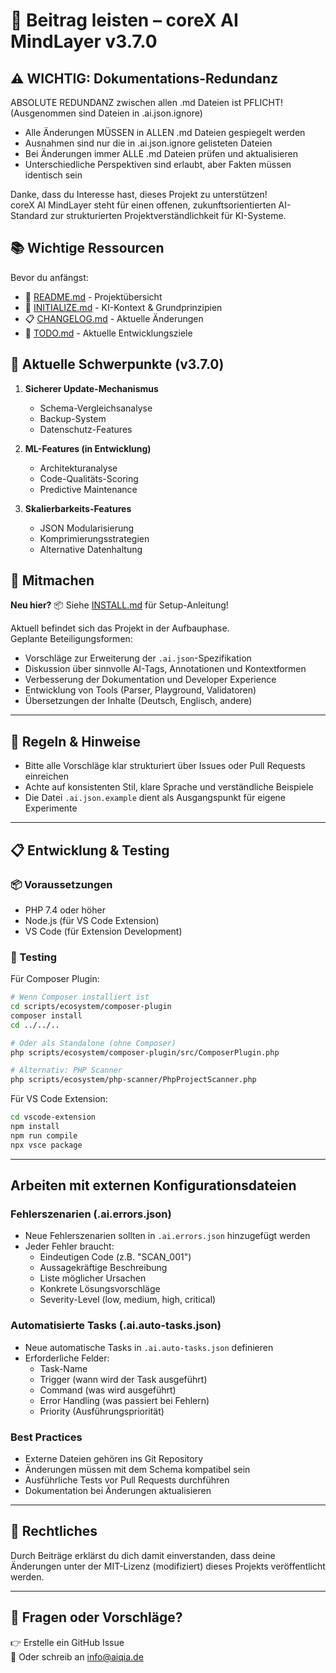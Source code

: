 # 🤝 Beitrag leisten – coreX AI MindLayer v3.7.0

## ⚠️ WICHTIG: Dokumentations-Redundanz

ABSOLUTE REDUNDANZ zwischen allen .md Dateien ist PFLICHT! (Ausgenommen sind Dateien in .ai.json.ignore)

- Alle Änderungen MÜSSEN in ALLEN .md Dateien gespiegelt werden
- Ausnahmen sind nur die in .ai.json.ignore gelisteten Dateien
- Bei Änderungen immer ALLE .md Dateien prüfen und aktualisieren
- Unterschiedliche Perspektiven sind erlaubt, aber Fakten müssen identisch sein

Danke, dass du Interesse hast, dieses Projekt zu unterstützen!  
coreX AI MindLayer steht für einen offenen, zukunftsorientierten AI-Standard zur strukturierten Projektverständlichkeit für KI-Systeme.

## 📚 Wichtige Ressourcen

Bevor du anfängst:

- 📖 [README.md](README.md) - Projektübersicht
- 🤖 [INITIALIZE.md](INITIALIZE.md) - KI-Kontext & Grundprinzipien
- 📋 [CHANGELOG.md](CHANGELOG.md) - Aktuelle Änderungen
- 🎯 [TODO.md](TODO.md) - Aktuelle Entwicklungsziele

## 🎯 Aktuelle Schwerpunkte (v3.7.0)

1. **Sicherer Update-Mechanismus**

   - Schema-Vergleichsanalyse
   - Backup-System
   - Datenschutz-Features

2. **ML-Features (in Entwicklung)**

   - Architekturanalyse
   - Code-Qualitäts-Scoring
   - Predictive Maintenance

3. **Skalierbarkeits-Features**
   - JSON Modularisierung
   - Komprimierungsstrategien
   - Alternative Datenhaltung

## 🧱 Mitmachen

**Neu hier?** 📦 Siehe [INSTALL.md](INSTALL.md) für Setup-Anleitung!

Aktuell befindet sich das Projekt in der Aufbauphase.  
Geplante Beteiligungsformen:

- Vorschläge zur Erweiterung der `.ai.json`-Spezifikation
- Diskussion über sinnvolle AI-Tags, Annotationen und Kontextformen
- Verbesserung der Dokumentation und Developer Experience
- Entwicklung von Tools (Parser, Playground, Validatoren)
- Übersetzungen der Inhalte (Deutsch, Englisch, andere)

---

## 📜 Regeln & Hinweise

- Bitte alle Vorschläge klar strukturiert über Issues oder Pull Requests einreichen
- Achte auf konsistenten Stil, klare Sprache und verständliche Beispiele
- Die Datei `.ai.json.example` dient als Ausgangspunkt für eigene Experimente

---

## 📋 Entwicklung & Testing

### 📦 Voraussetzungen

- PHP 7.4 oder höher
- Node.js (für VS Code Extension)
- VS Code (für Extension Development)

### 🧪 Testing

Für Composer Plugin:

```bash
# Wenn Composer installiert ist
cd scripts/ecosystem/composer-plugin
composer install
cd ../../..

# Oder als Standalone (ohne Composer)
php scripts/ecosystem/composer-plugin/src/ComposerPlugin.php

# Alternativ: PHP Scanner
php scripts/ecosystem/php-scanner/PhpProjectScanner.php
```

Für VS Code Extension:

```bash
cd vscode-extension
npm install
npm run compile
npx vsce package
```

---

## Arbeiten mit externen Konfigurationsdateien

### Fehlerszenarien (.ai.errors.json)

- Neue Fehlerszenarien sollten in `.ai.errors.json` hinzugefügt werden
- Jeder Fehler braucht:
  - Eindeutigen Code (z.B. "SCAN_001")
  - Aussagekräftige Beschreibung
  - Liste möglicher Ursachen
  - Konkrete Lösungsvorschläge
  - Severity-Level (low, medium, high, critical)

### Automatisierte Tasks (.ai.auto-tasks.json)

- Neue automatische Tasks in `.ai.auto-tasks.json` definieren
- Erforderliche Felder:
  - Task-Name
  - Trigger (wann wird der Task ausgeführt)
  - Command (was wird ausgeführt)
  - Error Handling (was passiert bei Fehlern)
  - Priority (Ausführungspriorität)

### Best Practices

- Externe Dateien gehören ins Git Repository
- Änderungen müssen mit dem Schema kompatibel sein
- Ausführliche Tests vor Pull Requests durchführen
- Dokumentation bei Änderungen aktualisieren

---

## 🧾 Rechtliches

Durch Beiträge erklärst du dich damit einverstanden, dass deine Änderungen unter der MIT-Lizenz (modifiziert) dieses Projekts veröffentlicht werden.

---

## 💬 Fragen oder Vorschläge?

👉 Erstelle ein GitHub Issue  
📧 Oder schreib an [info@aiqia.de](mailto:info@aiqia.de)

